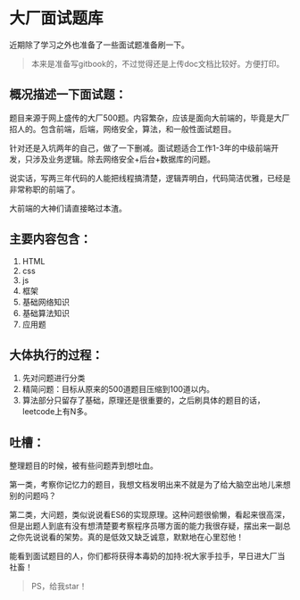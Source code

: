 # 大厂面试题库

近期除了学习之外也准备了一些面试题准备刷一下。

> 本来是准备写gitbook的，不过觉得还是上传doc文档比较好。方便打印。


## 概况描述一下面试题：
题目来源于网上盛传的大厂500题。内容繁杂，应该是面向大前端的，毕竟是大厂招人的。包含前端，后端，网络安全，算法，和一般性面试题目。

针对还是入坑两年的自己，做了一下删减。面试题适合工作1-3年的中级前端开发，只涉及业务逻辑。除去网络安全+后台+数据库的问题。

说实话，写两三年代码的人能把线程搞清楚，逻辑弄明白，代码简洁优雅，已经是非常称职的前端了。

大前端的大神们请直接略过本渣。



## 主要内容包含：
1. HTML
2. css
3. js
4. 框架
5. 基础网络知识
6. 基础算法知识
7. 应用题



## 大体执行的过程：
1. 先对问题进行分类
2. 精简问题：目标从原来的500道题目压缩到100道以内。
3. 算法部分只留存了基础，原理还是很重要的，之后刷具体的题目的话，leetcode上有N多。


## 吐槽：
整理题目的时候，被有些问题弄到想吐血。

第一类，考察你记忆力的题目，我想文档发明出来不就是为了给大脑空出地儿来想别的问题吗？

第二类，大问题，类似说说看ES6的实现原理。这种问题很偷懒，看起来很高深，但是出题人到底有没有想清楚要考察程序员哪方面的能力我很存疑，摆出来一副总之你先说说看的架势。真的是低效又缺乏诚意，默默地在心里怼他！


能看到面试题目的人，你们都将获得本毒奶的加持:祝大家手拉手，早日进大厂当社畜！

> PS，给我star！

